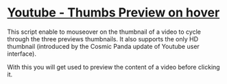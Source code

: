 [Youtube - Thumbs Preview on hover](https://userscripts.org/scripts/show/108740)
==========
This script enable to mouseover on the thumbnail of a video to cycle through the three previews thumbnails. It also supports the only HD thumbnail (introduced by the Cosmic Panda update of Youtube user interface).

With this you will get used to preview the content of a video before clicking it.
